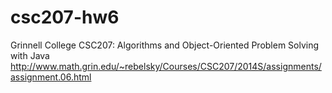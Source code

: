 csc207-hw6
==========

Grinnell College CSC207:  Algorithms and Object-Oriented Problem Solving with Java  
http://www.math.grin.edu/~rebelsky/Courses/CSC207/2014S/assignments/assignment.06.html
